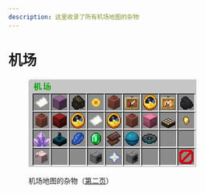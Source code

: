 ```yaml
---
description: 这里收录了所有机场地图的杂物
---
```


# 机场

<figure><img src="../../.gitbook/assets/image (118).png" alt=""><figcaption><p>机场地图的杂物（<a href="../../xin-shou-kuai-su-shang-shou/you-xi-liu-cheng/zhan-qian-zhun-bei/xi-tong-shang-dian.md">第二页</a>）</p></figcaption></figure>
